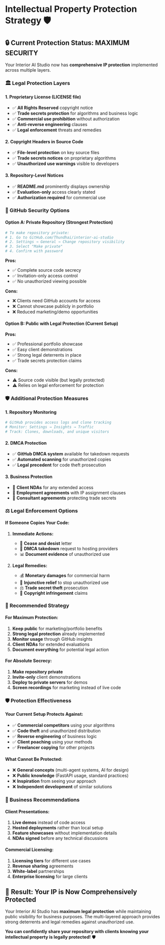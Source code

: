 # Intellectual Property Protection Strategy 🛡️

## 🔒 **Current Protection Status: MAXIMUM SECURITY**

Your Interior AI Studio now has **comprehensive IP protection** implemented across multiple layers.

### **🏛️ Legal Protection Layers**

#### **1. Proprietary License (LICENSE file)**
- ✅ **All Rights Reserved** copyright notice
- ✅ **Trade secrets protection** for algorithms and business logic
- ✅ **Commercial use prohibition** without authorization
- ✅ **Anti-reverse engineering** clauses
- ✅ **Legal enforcement** threats and remedies

#### **2. Copyright Headers in Source Code**
- ✅ **File-level protection** on key source files
- ✅ **Trade secrets notices** on proprietary algorithms
- ✅ **Unauthorized use warnings** visible to developers

#### **3. Repository-Level Notices**
- ✅ **README.md** prominently displays ownership
- ✅ **Evaluation-only** access clearly stated
- ✅ **Authorization required** for commercial use

### **🔐 GitHub Security Options**

#### **Option A: Private Repository** (Strongest Protection)
```bash
# To make repository private:
# 1. Go to GitHub.com/Thundhai/interior-ai-studio
# 2. Settings → General → Change repository visibility
# 3. Select "Make private"
# 4. Confirm with password
```

**Pros:**
- ✅ Complete source code secrecy
- ✅ Invitation-only access control
- ✅ No unauthorized viewing possible

**Cons:**
- ❌ Clients need GitHub accounts for access
- ❌ Cannot showcase publicly in portfolio
- ❌ Reduced marketing/demo opportunities

#### **Option B: Public with Legal Protection** (Current Setup)
**Pros:**
- ✅ Professional portfolio showcase
- ✅ Easy client demonstrations
- ✅ Strong legal deterrents in place
- ✅ Trade secrets protection claims

**Cons:**
- ⚠️ Source code visible (but legally protected)
- ⚠️ Relies on legal enforcement for protection

### **🛡️ Additional Protection Measures**

#### **1. Repository Monitoring**
```bash
# GitHub provides access logs and clone tracking
# Monitor: Settings → Insights → Traffic
# Track: Clones, downloads, and unique visitors
```

#### **2. DMCA Protection**
- ✅ **GitHub DMCA system** available for takedown requests
- ✅ **Automated scanning** for unauthorized copies
- ✅ **Legal precedent** for code theft prosecution

#### **3. Business Protection**
- 📝 **Client NDAs** for any extended access
- 📝 **Employment agreements** with IP assignment clauses
- 📝 **Consultant agreements** protecting trade secrets

### **⚖️ Legal Enforcement Options**

#### **If Someone Copies Your Code:**

1. **Immediate Actions:**
   - 📧 **Cease and desist** letter
   - 🚨 **DMCA takedown** request to hosting providers
   - 📊 **Document evidence** of unauthorized use

2. **Legal Remedies:**
   - 💰 **Monetary damages** for commercial harm
   - 🛑 **Injunctive relief** to stop unauthorized use
   - ⚖️ **Trade secret theft** prosecution
   - 📜 **Copyright infringement** claims

### **🎯 Recommended Strategy**

#### **For Maximum Protection:**
1. **Keep public** for marketing/portfolio benefits
2. **Strong legal protection** already implemented
3. **Monitor usage** through GitHub insights
4. **Client NDAs** for extended evaluations
5. **Document everything** for potential legal action

#### **For Absolute Secrecy:**
1. **Make repository private**
2. **Invite-only** client demonstrations
3. **Deploy to private servers** for demos
4. **Screen recordings** for marketing instead of live code

### **🛡️ Protection Effectiveness**

#### **Your Current Setup Protects Against:**
- ✅ **Commercial competitors** using your algorithms
- ✅ **Code theft** and unauthorized distribution
- ✅ **Reverse engineering** of business logic
- ✅ **Client poaching** using your methods
- ✅ **Freelancer copying** for other projects

#### **What Cannot Be Protected:**
- ❌ **General concepts** (multi-agent systems, AI for design)
- ❌ **Public knowledge** (FastAPI usage, standard practices)
- ❌ **Inspiration** from seeing your approach
- ❌ **Independent development** of similar solutions

### **💼 Business Recommendations**

#### **Client Presentations:**
1. **Live demos** instead of code access
2. **Hosted deployments** rather than local setup
3. **Feature showcases** without implementation details
4. **NDAs signed** before any technical discussions

#### **Commercial Licensing:**
1. **Licensing tiers** for different use cases
2. **Revenue sharing** agreements
3. **White-label** partnerships
4. **Enterprise licensing** for large clients

## 🎉 **Result: Your IP is Now Comprehensively Protected**

Your Interior AI Studio has **maximum legal protection** while maintaining public visibility for business purposes. The multi-layered approach provides strong deterrents and legal remedies against unauthorized use.

**You can confidently share your repository with clients knowing your intellectual property is legally protected!** 🛡️